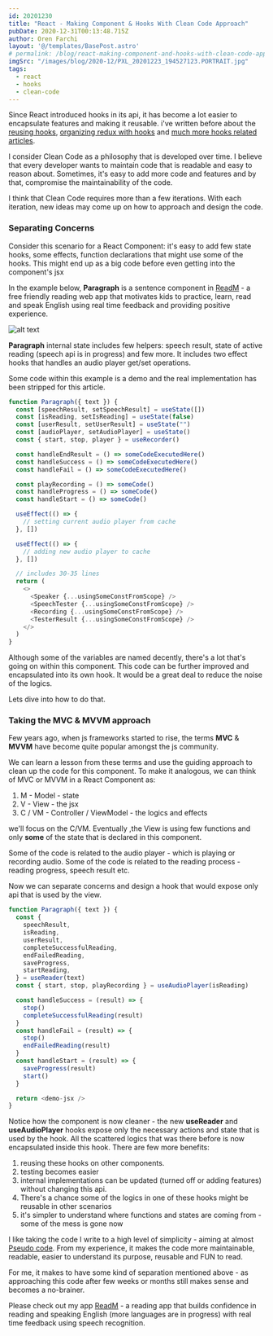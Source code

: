 ```yaml
---
id: 20201230
title: "React - Making Component & Hooks With Clean Code Approach"
pubDate: 2020-12-31T00:13:48.715Z
author: Oren Farchi
layout: '@/templates/BasePost.astro'
# permalink: /blog/react-making-component-and-hooks-with-clean-code-approach/
imgSrc: "/images/blog/2020-12/PXL_20201223_194527123.PORTRAIT.jpg"
tags:
  - react
  - hooks
  - clean-code
---
```


Since React introduced hooks in its api, it has become a lot easier to encapsulate features and making it reusable. i've written before about the [reusing hooks], [organizing redux with hooks] and [much more hooks related articles].

I consider Clean Code as a philosophy that is developed over time. I believe that every developer wants to maintain code that is readable and easy to reason about. Sometimes, it's easy to add more code and features and by that, compromise the maintainability of the code.

I think that Clean Code requires more than a few iterations. With each iteration, new ideas may come up on how to approach and design the code.

### Separating Concerns

Consider this scenario for a React Component: it's easy to add few state hooks, some effects, function declarations that might use some of the hooks. This might end up as a big code before even getting into the component's jsx

In the example below, **Paragraph** is a sentence component in [ReadM] - a free friendly reading web app that motivates kids to practice, learn, read and speak English using real time feedback and providing positive experience.

![alt text][paragraph]

**Paragraph** internal state includes few helpers: speech result, state of active reading (speech api is in progress) and few more. It includes two effect hooks that handles an audio player get/set operations.

Some code within this example is a demo and the real implementation has been stripped for this article.

```typescript
function Paragraph({ text }) {
  const [speechResult, setSpeechResult] = useState([])
  const [isReading, setIsReading] = useState(false)
  const [userResult, setUserResult] = useState("")
  const [audioPlayer, setAudioPlayer] = useState()
  const { start, stop, player } = useRecorder()

  const handleEndResult = () => someCodeExecutedHere()
  const handleSuccess = () => someCodeExecutedHere()
  const handleFail = () => someCodeExecutedHere()

  const playRecording = () => someCode()
  const handleProgress = () => someCode()
  const handleStart = () => someCode()

  useEffect(() => {
    // setting current audio player from cache
  }, [])

  useEffect(() => {
    // adding new audio player to cache
  }, [])

  // includes 30-35 lines
  return (
    <>
      <Speaker {...usingSomeConstFromScope} />
      <SpeechTester {...usingSomeConstFromScope} />
      <Recording {...usingSomeConstFromScope} />
      <TesterResult {...usingSomeConstFromScope} />
    </>
  )
}
```

Although some of the variables are named decently, there's a lot that's going on within this component. This code can be further improved and encapsulated into its own hook. It would be a great deal to reduce the noise of the logics.

Lets dive into how to do that.

### Taking the MVC & MVVM approach

Few years ago, when js frameworks started to rise, the terms **MVC** & **MVVM** have become quite popular amongst the js community.

We can learn a lesson from these terms and use the guiding approach to clean up the code for this component. To make it analogous, we can think of MVC or MVVM in a React Component as:

1. M - Model - state
2. V - View - the jsx
3. C / VM - Controller / ViewModel - the logics and effects

we'll focus on the C/VM. Eventually ,the View is using few functions and only **some** of the state that is declared in this component.

Some of the code is related to the audio player - which is playing or recording audio.
Some of the code is related to the reading process - reading progress, speech result etc.

Now we can separate concerns and design a hook that would expose only api that is used by the view.

```typescript
function Paragraph({ text }) {
  const {
    speechResult,
    isReading,
    userResult,
    completeSuccessfulReading,
    endFailedReading,
    saveProgress,
    startReading,
  } = useReader(text)
  const { start, stop, playRecording } = useAudioPlayer(isReading)

  const handleSuccess = (result) => {
    stop()
    completeSuccessfulReading(result)
  }
  const handleFail = (result) => {
    stop()
    endFailedReading(result)
  }
  const handleStart = (result) => {
    saveProgress(result)
    start()
  }

  return <demo-jsx />
}
```

Notice how the component is now cleaner - the new **useReader** and **useAudioPlayer** hooks expose only the necessary actions and state that is used by the hook. All the scattered logics that was there before is now encapsulated inside this hook.
There are few more benefits:

1. reusing these hooks on other components.
2. testing becomes easier
3. internal implementations can be updated (turned off or adding features) without changing this api.
4. There's a chance some of the logics in one of these hooks might be reusable in other scenarios
5. it's simpler to understand where functions and states are coming from - some of the mess is gone now

I like taking the code I write to a high level of simplicity - aiming at almost [Pseudo code]. From my experience, it makes the code more maintainable, readable, easier to understand its purpose, reusable and FUN to read.

For me, it makes to have some kind of separation mentioned above - as approaching this code after few weeks or months still makes sense and becomes a no-brainer.

Please check out my app [ReadM] - a reading app that builds confidence in reading and speaking English (more languages are in progress) with real time feedback using speech recognition.

[readm]: https://readm.app
[organizing redux with hooks]: https://orizens.com/blog/how-to-not-have-a-mess-with-react-hooks-and-redux/
[reusing hooks]: https://orizens.com/blog/react-hooks-and-components-custom-hooks-as-minions-at-your-service/
[much more hooks related articles]: https://orizens.com/tags/hooks
[pseudo code]: https://en.wikipedia.org/wiki/Pseudocode
[paragraph]: /images/blog/2020-12/paragraph.png "Paragraph component"
